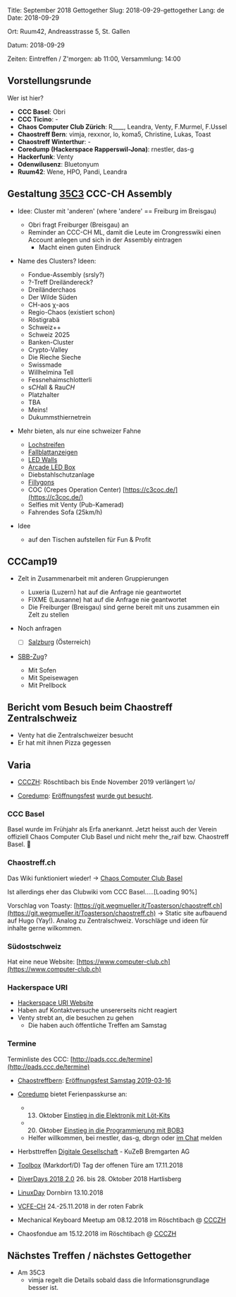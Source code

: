 Title: September 2018 Gettogether
Slug: 2018-09-29-gettogether
Lang: de
Date: 2018-09-29

Ort:
Ruum42,
Andreasstrasse 5,
St. Gallen

Datum: 2018-09-29

Zeiten:
Eintreffen / Z'morgen: ab 11:00,
Versammlung: 14:00


## Vorstellungsrunde
Wer ist hier?

* **CCC Basel**: Obri
* **CCC Ticino**: -
* **Chaos Computer Club Zürich**: R____, Leandra, Venty, F.Murmel, F.Ussel
* **Chaostreff Bern**: vimja, rexxnor, lo, koma5, Christine, Lukas, Toast
* **Chaostreff Winterthur**: -
* **Coredump (Hackerspace Rapperswil-Jona)**: rnestler, das-g
* **Hackerfunk**: Venty
* **Odenwilusenz**: Bluetonyum
* **Ruum42**: Wene, HPO, Pandi, Leandra

## Gestaltung [35C3](https://events.ccc.de/category/congress/35c3/) CCC-CH Assembly

* Idee: Cluster mit 'anderen' (where 'andere' == Freiburg im Breisgau)
    * Obri fragt Freiburger (Breisgau) an
    * Reminder an CCC-CH ML, damit die Leute im Crongresswiki einen Account anlegen und sich in der Assembly eintragen
        * Macht einen guten Eindruck
* Name des Clusters? Ideen:
    * Fondue-Assembly (srsly?)
    * ?-Treff Dreiländereck?
    * Dreiländerchaos
    * Der Wilde Süden
    * CH-aos χ-aos
    * Regio-Chaos (existiert schon)
    * Röstigrabä
    * Schweiz++
    * Schweiz 2025
    * Banken-Cluster
    * Crypto-Valley
    * Die Rieche Sieche
    * Swissmade
    * Willhelmina Tell
    * Fessnehaimschlotterli
    * s*CH*all & Rau*CH*
    * Platzhalter
    * TBA
    * Meins!
    * Dukummsthiernetrein

* Mehr bieten, als nur eine schweizer Fahne
    * [Lochstreifen](https://ruum42.ch/paper-tape-puncher)
    * [Fallblattanzeigen](https://fallblatt.ch/)
    * [LED Walls](http://sonne.alt-f4.ch/~daniel/gallery/IMG_20161229_153956_20170101_200740.html)
    * [Arcade LED Box](https://www.coredump.ch/wp-content/uploads/2018/09/snake.jpg)
    * Diebstahlschutzanlage
    * [Fillygons](https://fillygons.ch/)
    * COC (Crepes Operation Center) [https://c3coc.de/](https://c3coc.de/)
    * Selfies mit Venty (Pub-Kamerad)
    * Fahrendes Sofa (25km/h)

* Idee
    * <Platzhalter /> auf den Tischen aufstellen für Fun & Profit


## CCCamp19

* Zelt in Zusammenarbeit mit anderen Gruppierungen
    * Luxeria (Luzern) hat auf die Anfrage nie geantwortet
    * FIXME (Lausanne) hat auf die Anfrage nie geantwortet
    * Die Freiburger (Breisgau) sind gerne bereit mit uns zusammen ein Zelt zu stellen

* Noch anfragen
    * [ ] [Salzburg](https://sbg.chaostreff.at/) (Österreich)

* [SBB-Zug](https://de.wikipedia.org/wiki/Vollbahn)?
    * Mit Sofen
    * Mit Speisewagen
    * Mit Prellbock


## Bericht vom Besuch beim Chaostreff Zentralschweiz
* Venty hat die Zentralschweizer besucht
* Er hat mit ihnen Pizza gegessen

## Varia

* [CCCZH](https://www.ccczh.ch): Röschtibach bis Ende November 2019 verlängert \o/

* [Coredump](https://www.coredump.ch/): [Eröffnungsfest](https://www.coredump.ch/2018/07/19/einladung-zum-eroffnungsfest-am-sa-8-august/) [wurde gut besucht](https://www.coredump.ch/2018/09/17/ruckblick-eroffnungsfest/).

### CCC Basel
Basel wurde im Frühjahr als Erfa anerkannt. Jetzt heisst auch der Verein offiziell Chaos Computer Club Basel und nicht mehr the_raif bzw. Chaostreff Basel. :tada:

### Chaostreff.ch
Das Wiki funktioniert wieder! → [Chaos Computer Club Basel](https://wiki.chaostreff.ch/)

Ist allerdings eher das Clubwiki vom CCC Basel.....[Loading 90%]

Vorschlag von Toasty: [https://git.wegmueller.it/Toasterson/chaostreff.ch](https://git.wegmueller.it/Toasterson/chaostreff.ch)  -> Static site aufbauend auf Hugo (Yay!). Analog zu Zentralschweiz. Vorschläge und ideen für inhalte gerne wilkommen.

### Südostschweiz

Hat eine neue Website: [https://www.computer-club.ch](https://www.computer-club.ch)

### Hackerspace URI

* [Hackerspace URI Website](http://hackerspace-uri.ch)
* Haben auf Kontaktversuche unsererseits nicht reagiert
* Venty strebt an, die besuchen zu gehen
    * Die haben auch öffentliche Treffen am Samstag

### Termine
Terminliste des CCC: [http://pads.ccc.de/termine](http://pads.ccc.de/termine)

* [Chaostreffbern](https://chaostreffbern.ch/): [Eröffnungsfest Samstag 2019-03-16](https://chaostreffbern.ch/einweihung_kyburgstrasse_13_einladung.html)

* [Coredump](https://www.coredump.ch/) bietet Ferienpasskurse an:
    * 13. Oktober [Einstieg in die Elektronik mit Löt-Kits](https://jona-rapperswil.feriennet.projuventute.ch/activity/einstieg-in-die-elektronik-mit-loet-kits)
    * 20. Oktober [Einstieg in die Programmierung mit BOB3](https://jona-rapperswil.feriennet.projuventute.ch/activity/einstieg-in-die-programmierung-mit-bob3-neu)
    * Helfer willkommen, bei rnestler, das-g, dbrgn oder [im Chat](https://chat.coredump.ch/coredump/channels/ferienpass-rj) melden

* Herbsttreffen [Digitale Gesellschaft](https://www.digitale-gesellschaft.ch/) - KuZeB Bremgarten AG
* [Toolbox](https://toolbox-bodensee.de/) (Markdorf/D) Tag der offenen Türe am 17.11.2018
* [DiverDays 2018 2.0](https://diverdays.ch/) 26. bis 28. Oktober 2018 Hartlisberg
* [LinuxDay](https://www.linuxday.at/) Dornbirn 13.10.2018
* [VCFE-CH](https://www.vcfe.ch/doku.php) 24.-25.11.2018 in der roten Fabrik
* Mechanical Keyboard Meetup am 08.12.2018 im Röschtibach @ [CCCZH](https://www.ccczh.ch)
* Chaosfondue am 15.12.2018 im Röschtibach @ [CCCZH](https://www.ccczh.ch)


## Nächstes Treffen / nächstes Gettogether

* Am 35C3
    * vimja regelt die Details sobald dass die Informationsgrundlage besser ist.
